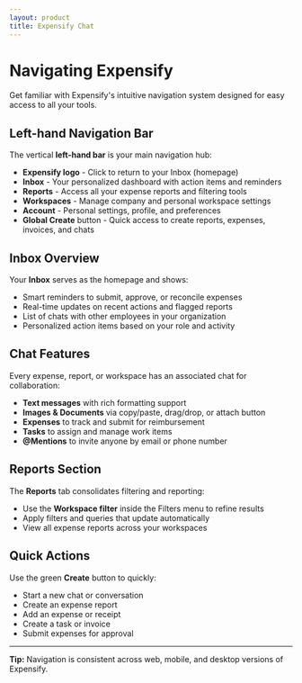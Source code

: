```yaml
---
layout: product
title: Expensify Chat
---
```


# Navigating Expensify

Get familiar with Expensify's intuitive navigation system designed for easy access to all your tools.

## Left-hand Navigation Bar

The vertical **left-hand bar** is your main navigation hub:

- **Expensify logo** - Click to return to your Inbox (homepage)
- **Inbox** - Your personalized dashboard with action items and reminders
- **Reports** - Access all your expense reports and filtering tools
- **Workspaces** - Manage company and personal workspace settings
- **Account** - Personal settings, profile, and preferences
- **Global Create** button - Quick access to create reports, expenses, invoices, and chats

## Inbox Overview

Your **Inbox** serves as the homepage and shows:
- Smart reminders to submit, approve, or reconcile expenses
- Real-time updates on recent actions and flagged reports
- List of chats with other employees in your organization
- Personalized action items based on your role and activity

## Chat Features

Every expense, report, or workspace has an associated chat for collaboration:
- **Text messages** with rich formatting support
- **Images & Documents** via copy/paste, drag/drop, or attach button
- **Expenses** to track and submit for reimbursement  
- **Tasks** to assign and manage work items
- **@Mentions** to invite anyone by email or phone number

## Reports Section

The **Reports** tab consolidates filtering and reporting:
- Use the **Workspace filter** inside the Filters menu to refine results
- Apply filters and queries that update automatically
- View all expense reports across your workspaces

## Quick Actions

Use the green **Create** button to quickly:
- Start a new chat or conversation
- Create an expense report
- Add an expense or receipt
- Create a task or invoice
- Submit expenses for approval

---

**Tip:** Navigation is consistent across web, mobile, and desktop versions of Expensify.
